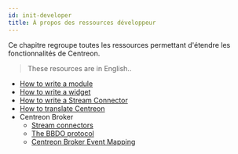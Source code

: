 ```yaml
---
id: init-developer
title: À propos des ressources développeur
---
```


Ce chapitre regroupe toutes les ressources permettant d'étendre les fonctionnalités de Centreon.

> These resources are in English..

- [How to write a module](developer-module)
- [How to write a widget](developer-widget)
- [How to write a Stream Connector](developer-stream-connector)
- [How to translate Centreon](developer-translate-centreon)
- Centreon Broker
  - [Stream connectors](developer-broker-stream-connector)
  - [The BBDO protocol](developer-broker-bbdo)
  - [Centreon Broker Event Mapping](developer-broker-mapping)